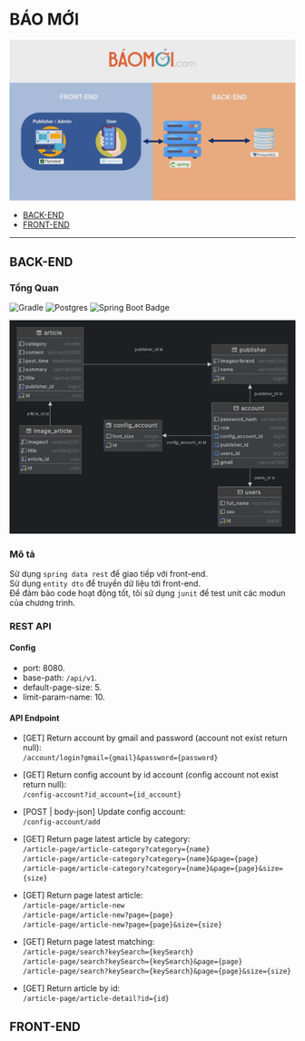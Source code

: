 # BÁO MỚI
![ERD](/img/client-server.jpg)

- [BACK-END](#back-end)
- [FRONT-END](#front-end)

<hr>

## BACK-END
### Tổng Quan
![Gradle](https://img.shields.io/badge/Gradle-02303A.svg?style=for-the-badge&logo=Gradle&logoColor=black)
![Postgres](https://img.shields.io/badge/postgres-%23316192.svg?style=for-the-badge&logo=postgresql&logoColor=white)
![Spring Boot Badge](https://img.shields.io/badge/Spring%20Boot-6DB33F?logo=springboot&logoColor=fff&style=for-the-badge)

![ERD](/img/diagram.png)

### Mô tả
Sử dụng `spring data rest` để giao tiếp với front-end. <br>
Sử dụng `entity dto` để truyền dữ liệu tới front-end.<br>
Để đảm bảo code hoạt động tốt, tôi sử dụng `junit` để test unit các modun của chương trình. 

### REST API
#### Config
- port: 8080. <br>
- base-path: `/api/v1`. <br>
- default-page-size: 5. <br>
- limit-param-name: 10. <br>
#### API Endpoint
- [GET] Return account by gmail and password (account not exist return null): <br>
  `/account/login?gmail={gmail}&password={password}`

- [GET] Return config account by id account (config account not exist return null): <br>
  `/config-account?id_account={id_account}`

- [POST | body-json] Update config account: <br>
  `/config-account/add`

- [GET] Return page latest article by category: <br>
  `/article-page/article-category?category={name}` <br>
  `/article-page/article-category?category={name}&page={page}` <br>
  `/article-page/article-category?category={name}&page={page}&size={size}` <br>

- [GET] Return page latest article: <br>
  `/article-page/article-new` <br>
  `/article-page/article-new?page={page}` <br>
  `/article-page/article-new?page={page}&size={size}` <br>

- [GET] Return page latest matching: <br>
  `/article-page/search?keySearch={keySearch}` <br>
  `/article-page/search?keySearch={keySearch}&page={page}` <br>
  `/article-page/search?keySearch={keySearch}&page={page}&size={size}` <br>

- [GET] Return article by id: <br>
  `/article-page/article-detail?id={id}`

## FRONT-END
